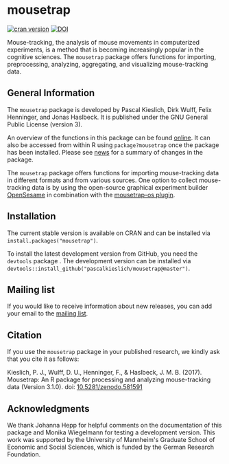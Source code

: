 
<!-- README.md is generated from README.Rmd. Please edit that file -->
mousetrap
=========

[![cran version](http://www.r-pkg.org/badges/version/mousetrap)](https://CRAN.R-project.org/package=mousetrap) [![DOI](https://zenodo.org/badge/22029/PascalKieslich/mousetrap.svg)](https://zenodo.org/badge/latestdoi/22029/PascalKieslich/mousetrap)

Mouse-tracking, the analysis of mouse movements in computerized experiments, is a method that is becoming increasingly popular in the cognitive sciences. The `mousetrap` package offers functions for importing, preprocessing, analyzing, aggregating, and visualizing mouse-tracking data.

General Information
-------------------

The `mousetrap` package is developed by Pascal Kieslich, Dirk Wulff, Felix Henninger, and Jonas Haslbeck. It is published under the GNU General Public License (version 3).

An overview of the functions in this package can be found [online](http://pascalkieslich.github.io/mousetrap/reference/mousetrap.html). It can also be accessed from within R using `package?mousetrap` once the package has been installed. Please see [news](http://pascalkieslich.github.io/mousetrap/news) for a summary of changes in the package.

The `mousetrap` package offers functions for importing mouse-tracking data in different formats and from various sources. One option to collect mouse-tracking data is by using the open-source graphical experiment builder [OpenSesame](http://osdoc.cogsci.nl/) in combination with the [mousetrap-os plugin](https://github.com/pascalkieslich/mousetrap-os).

Installation
------------

The current stable version is available on CRAN and can be installed via `install.packages("mousetrap")`.

To install the latest development version from GitHub, you need the `devtools` package . The development version can be installed via `devtools::install_github("pascalkieslich/mousetrap@master")`.

Mailing list
------------

If you would like to receive information about new releases, you can add your email to the [mailing list](http://eepurl.com/co1AqX).

Citation
--------

If you use the `mousetrap` package in your published research, we kindly ask that you cite it as follows:

Kieslich, P. J., Wulff, D. U., Henninger, F., & Haslbeck, J. M. B. (2017). Mousetrap: An R package for processing and analyzing mouse-tracking data (Version 3.1.0). doi: [10.5281/zenodo.581591](https://doi.org/10.5281/zenodo.581591)

Acknowledgments
---------------

We thank Johanna Hepp for helpful comments on the documentation of this package and Monika Wiegelmann for testing a development version. This work was supported by the University of Mannheim's Graduate School of Economic and Social Sciences, which is funded by the German Research Foundation.
